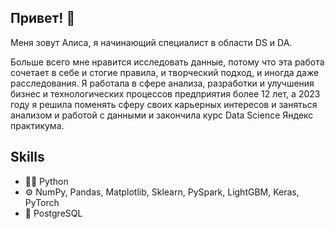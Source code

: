 ## Привет! 👋
Меня зовут Алиса, я начинающий специалист в области DS и DA.

Больше всего мне нравится исследовать данные, потому что эта работа сочетает в себе и стогие правила, и творческий подход, и иногда даже расследования.
Я работала в сфере анализа, разработки и улучшения бизнес и технологических процессов предприятия более 12 лет, а 2023 году я решила поменять сферу своих карьерных интересов и заняться анализом и работой с данными и закончила курс Data Science Яндекс практикума. 


## Skills
- 👨‍💻 Python
- ⚙️ NumPy, Pandas, Matplotlib, Sklearn, PySpark, LightGBM, Keras, PyTorch 
- 💽 PostgreSQL
